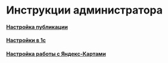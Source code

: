 # Инструкции администратора

#### [Настройка публикации](/5-приложение-экспедитора/1-инструкции-для-администратора/1-настройка-публикации-/)

#### [Настройки в 1с](/5-приложение-экспедитора/1-инструкции-для-администратора/2-настройки-в-1с/)

#### [Настройка работы с Яндекс-Картами](/5-приложение-экспедитора/1-инструкции-для-администратора/3-настройка-карты-в-1с/)
